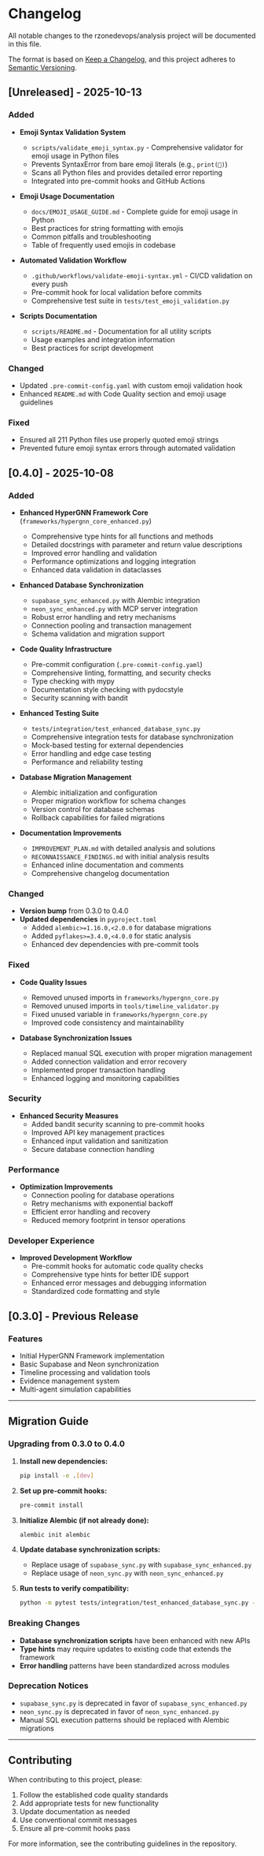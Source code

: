 # Changelog

All notable changes to the rzonedevops/analysis project will be documented in this file.

The format is based on [Keep a Changelog](https://keepachangelog.com/en/1.0.0/),
and this project adheres to [Semantic Versioning](https://semver.org/spec/v2.0.0.html).

## [Unreleased] - 2025-10-13

### Added
- **Emoji Syntax Validation System**
  - `scripts/validate_emoji_syntax.py` - Comprehensive validator for emoji usage in Python files
  - Prevents SyntaxError from bare emoji literals (e.g., `print(🚀)`)
  - Scans all Python files and provides detailed error reporting
  - Integrated into pre-commit hooks and GitHub Actions

- **Emoji Usage Documentation**
  - `docs/EMOJI_USAGE_GUIDE.md` - Complete guide for emoji usage in Python
  - Best practices for string formatting with emojis
  - Common pitfalls and troubleshooting
  - Table of frequently used emojis in codebase

- **Automated Validation Workflow**
  - `.github/workflows/validate-emoji-syntax.yml` - CI/CD validation on every push
  - Pre-commit hook for local validation before commits
  - Comprehensive test suite in `tests/test_emoji_validation.py`

- **Scripts Documentation**
  - `scripts/README.md` - Documentation for all utility scripts
  - Usage examples and integration information
  - Best practices for script development

### Changed
- Updated `.pre-commit-config.yaml` with custom emoji validation hook
- Enhanced `README.md` with Code Quality section and emoji usage guidelines

### Fixed
- Ensured all 211 Python files use properly quoted emoji strings
- Prevented future emoji syntax errors through automated validation

## [0.4.0] - 2025-10-08

### Added
- **Enhanced HyperGNN Framework Core** (`frameworks/hypergnn_core_enhanced.py`)
  - Comprehensive type hints for all functions and methods
  - Detailed docstrings with parameter and return value descriptions
  - Improved error handling and validation
  - Performance optimizations and logging integration
  - Enhanced data validation in dataclasses

- **Enhanced Database Synchronization**
  - `supabase_sync_enhanced.py` with Alembic integration
  - `neon_sync_enhanced.py` with MCP server integration
  - Robust error handling and retry mechanisms
  - Connection pooling and transaction management
  - Schema validation and migration support

- **Code Quality Infrastructure**
  - Pre-commit configuration (`.pre-commit-config.yaml`)
  - Comprehensive linting, formatting, and security checks
  - Type checking with mypy
  - Documentation style checking with pydocstyle
  - Security scanning with bandit

- **Enhanced Testing Suite**
  - `tests/integration/test_enhanced_database_sync.py`
  - Comprehensive integration tests for database synchronization
  - Mock-based testing for external dependencies
  - Error handling and edge case testing
  - Performance and reliability testing

- **Database Migration Management**
  - Alembic initialization and configuration
  - Proper migration workflow for schema changes
  - Version control for database schemas
  - Rollback capabilities for failed migrations

- **Documentation Improvements**
  - `IMPROVEMENT_PLAN.md` with detailed analysis and solutions
  - `RECONNAISSANCE_FINDINGS.md` with initial analysis results
  - Enhanced inline documentation and comments
  - Comprehensive changelog documentation

### Changed
- **Version bump** from 0.3.0 to 0.4.0
- **Updated dependencies** in `pyproject.toml`
  - Added `alembic>=1.16.0,<2.0.0` for database migrations
  - Added `pyflakes>=3.4.0,<4.0.0` for static analysis
  - Enhanced dev dependencies with pre-commit tools

### Fixed
- **Code Quality Issues**
  - Removed unused imports in `frameworks/hypergnn_core.py`
  - Removed unused imports in `tools/timeline_validator.py`
  - Fixed unused variable in `frameworks/hypergnn_core.py`
  - Improved code consistency and maintainability

- **Database Synchronization Issues**
  - Replaced manual SQL execution with proper migration management
  - Added connection validation and error recovery
  - Implemented proper transaction handling
  - Enhanced logging and monitoring capabilities

### Security
- **Enhanced Security Measures**
  - Added bandit security scanning to pre-commit hooks
  - Improved API key management practices
  - Enhanced input validation and sanitization
  - Secure database connection handling

### Performance
- **Optimization Improvements**
  - Connection pooling for database operations
  - Retry mechanisms with exponential backoff
  - Efficient error handling and recovery
  - Reduced memory footprint in tensor operations

### Developer Experience
- **Improved Development Workflow**
  - Pre-commit hooks for automatic code quality checks
  - Comprehensive type hints for better IDE support
  - Enhanced error messages and debugging information
  - Standardized code formatting and style

## [0.3.0] - Previous Release

### Features
- Initial HyperGNN Framework implementation
- Basic Supabase and Neon synchronization
- Timeline processing and validation tools
- Evidence management system
- Multi-agent simulation capabilities

---

## Migration Guide

### Upgrading from 0.3.0 to 0.4.0

1. **Install new dependencies:**
   ```bash
   pip install -e .[dev]
   ```

2. **Set up pre-commit hooks:**
   ```bash
   pre-commit install
   ```

3. **Initialize Alembic (if not already done):**
   ```bash
   alembic init alembic
   ```

4. **Update database synchronization scripts:**
   - Replace usage of `supabase_sync.py` with `supabase_sync_enhanced.py`
   - Replace usage of `neon_sync.py` with `neon_sync_enhanced.py`

5. **Run tests to verify compatibility:**
   ```bash
   python -m pytest tests/integration/test_enhanced_database_sync.py -v
   ```

### Breaking Changes

- **Database synchronization scripts** have been enhanced with new APIs
- **Type hints** may require updates to existing code that extends the framework
- **Error handling** patterns have been standardized across modules

### Deprecation Notices

- `supabase_sync.py` is deprecated in favor of `supabase_sync_enhanced.py`
- `neon_sync.py` is deprecated in favor of `neon_sync_enhanced.py`
- Manual SQL execution patterns should be replaced with Alembic migrations

---

## Contributing

When contributing to this project, please:

1. Follow the established code quality standards
2. Add appropriate tests for new functionality
3. Update documentation as needed
4. Use conventional commit messages
5. Ensure all pre-commit hooks pass

For more information, see the contributing guidelines in the repository.
